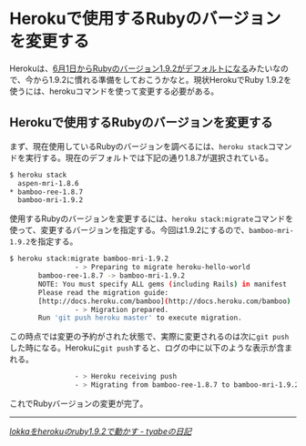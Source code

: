 # Herokuで使用するRubyのバージョンを変更する

Herokuは、[6月1日からRubyのバージョン1.9.2がデフォルトになる](http://blog.heroku.com/archives/2011/4/28/defaulting-to-ruby-192/)みたいなので、今から1.9.2に慣れる準備をしておこうかなと。現状HerokuでRuby 1.9.2を使うには、herokuコマンドを使って変更する必要がある。

<!-- READMORE -->


## Herokuで使用するRubyのバージョンを変更する

まず、現在使用しているRubyのバージョンを調べるには、`heroku stack`コマンドを実行する。現在のデフォルトでは下記の通り1.8.7が選択されている。

~~~ sh
$ heroku stack
  aspen-mri-1.8.6
* bamboo-ree-1.8.7
  bamboo-mri-1.9.2
~~~

使用するRubyのバージョンを変更するには、`heroku stack:migrate`コマンドを使って、変更するバージョンを指定する。今回は1.9.2にするので、`bamboo-mri-1.9.2`を指定する。

~~~ sh
$ heroku stack:migrate bamboo-mri-1.9.2
                - > Preparing to migrate heroku-hello-world
       bamboo-ree-1.8.7 -> bamboo-mri-1.9.2
       NOTE: You must specify ALL gems (including Rails) in manifest
       Please read the migration guide:
       [http://docs.heroku.com/bamboo](http://docs.heroku.com/bamboo)
                - > Migration prepared.
       Run 'git push heroku master' to execute migration.
~~~

この時点では変更の予約がされた状態で、実際に変更されるのは次に`git push`した時になる。Herokuに`git push`すると、ログの中に以下のような表示が含まれる。

~~~ sh
                - > Heroku receiving push
                - > Migrating from bamboo-ree-1.8.7 to bamboo-mri-1.9.2
~~~

これでRubyバージョンの変更が完了。

---

<cite>[lokkaをherokuのruby1.9.2で動かす - tyabeの日記](http://www.nilidea.com/11)</cite>
